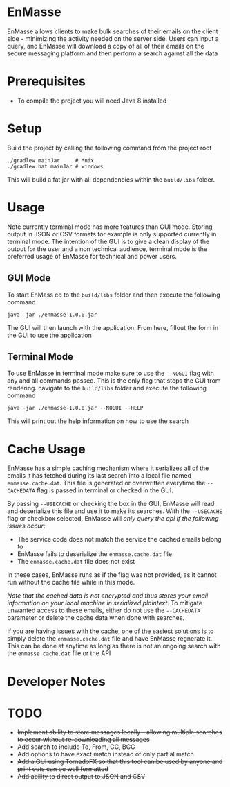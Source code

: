 # EnMasse
EnMasse allows clients to make bulk searches of their emails on the client side - minimizing the activity needed
on the server side. Users can input a query, and EnMasse will download a copy of all of their emails on the secure
messaging platform and then perform a search against all the data

# Prerequisites
* To compile the project you will need Java 8 installed

# Setup
Build the project by calling the following command from the project root
```$xslt
./gradlew mainJar     # *nix
./gradlew.bat mainJar # windows
```
This will build a fat jar with all dependencies within the `build/libs` folder.

# Usage
Note currently terminal mode has more features than GUI mode. Storing output in JSON
or CSV formats for example is only supported currently in terminal mode. The intention
of the GUI is to give a clean display of the output for the user and a non technical audience,
terminal mode is the preferred usage of EnMasse for technical and power users.

## GUI Mode
To start EnMass cd to the `build/libs` folder and then execute the following command
```$xslt
java -jar ./enmasse-1.0.0.jar
```
The GUI will then launch with the application. From here, fillout the form in the GUI
to use the application

## Terminal Mode
To use EnMasse in terminal mode make sure to use the `--NOGUI` flag with any and all commands
passed. This is the only flag that stops the GUI from rendering. navigate to the `build/libs`
folder and execute the following command
```$xslt
java -jar ./enmasse-1.0.0.jar --NOGUI --HELP
```
This will print out the help information on how to use the search

# Cache Usage
EnMasse has a simple caching mechanism where it serializes all of the emails it has fetched
during its last search into a local file named `enmasse.cache.dat`. This file is generated
or overwritten everytime the `--CACHEDATA` flag is passed in terminal or checked in the GUI.

By passing `--USECACHE` or checking the box in the GUI, EnMasse will read and deserialize
this file and use it to make its searches. With the `--USECACHE` flag or checkbox selected,
EnMasse will *only query the api if the following issues occur*:
* The service code does not match the service the cached emails belong to
* EnMasse fails to deserialize the `enmasse.cache.dat` file
* The `enmasse.cache.dat` file does not exist

In these cases, EnMasse runs as if the flag was not provided, as it cannot run without the
cache file while in this mode.

*Note that the cached data is not encrypted and thus stores your email information on your
local machine in serialized plaintext*. To mitigate unwanted access to these emails, either
do not use the `--CACHEDATA` parameter or delete the cache data when done with searches.

If you are having issues with the cache, one of the easiest solutions is to simply delete
the `enmasse.cache.dat` file and have EnMasse regnerate it. This can be done at anytime as
long as there is not an ongoing search with the `enmasse.cache.dat` file or the API

# Developer Notes

# TODO
* ~~Implement ability to store messages locally - allowing multiple searches to occur without re-downloading all
messages~~
* ~~Add search to include To, From, CC, BCC~~
* Add options to have exact match instead of only partial match
* ~~Add a GUI using TornadoFX so that this tool can be used by anyone and print outs can be well formatted~~
* ~~Add ability to direct output to JSON and CSV~~
